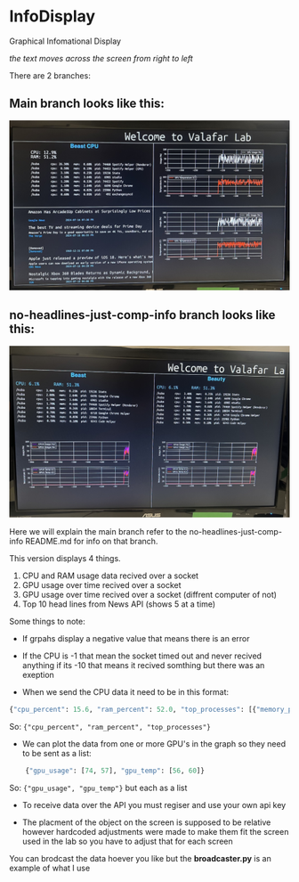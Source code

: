 # InfoDisplay
Graphical Infomational Display


*the text moves across the screen from right to left*


There are 2 branches:

## Main branch looks like this:
![image](thumbnail_IMG_4339.jpg)

## no-headlines-just-comp-info branch looks like this:
![image](thumbnail_IMG_4344.jpg)


Here we will explain the main branch refer to the no-headlines-just-comp-info README.md for info on that branch.

This version displays 4 things. 

1. CPU and RAM usage data recived over a socket
2. GPU usage over time recived over a socket
3. GPU usage over time recived over a socket (diffrent computer of not)
4. Top 10 head lines from News API (shows 5 at a time)

Some things to note:

- If grpahs display a negative value that means there is an error

- If the CPU is -1 that mean the socket timed out and never recived anything if its -10 that means it recived somthing but there was an exeption

- When we send the CPU data it need to be in this format:

```python 
{"cpu_percent": 15.6, "ram_percent": 52.0, "top_processes": [{"memory_percent": 0.24704933166503906, "username": "kuba", "pid": 19236, "name": "Stats", "cpu_percent": 3.6}, ......]}
```
So: ```{"cpu_percent", "ram_percent", "top_processes"}```

- We can plot the data from one or more GPU's in the graph so they need to be sent as a list:

```python
    {"gpu_usage": [74, 57], "gpu_temp": [56, 60]}
```

So: ```{"gpu_usage", "gpu_temp"}``` but each as a list

- To receive data over the API you must regiser and use your own api key

- The placment of the object on the screen is supposed to be relative however hardcoded adjustments were made to make them fit the screen used in the lab so you have to adjust that for each screen

You can brodcast the data hoever you like but the **broadcaster.py** is an example of what I use 







